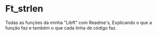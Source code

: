 # Ft_strlen

Todas as funções da minha "Libft" com Readme's, Explicando o que a função faz e também o que cada linha de código faz.
